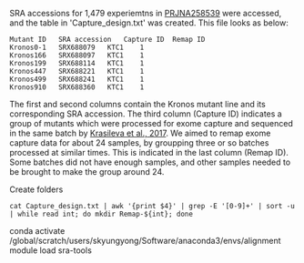 
SRA accessions for 1,479 experiemtns in [PRJNA258539](https://www.ncbi.nlm.nih.gov/sra?linkname=bioproject_sra_all&from_uid=258539) were accessed, and the table in 'Capture_design.txt' was created. This file looks as below:

```
Mutant ID	SRA accession	Capture ID	Remap ID
Kronos0-1	SRX688079	KTC1	1
Kronos166	SRX688097	KTC1	1
Kronos199	SRX688114	KTC1	1
Kronos447	SRX688221	KTC1	1
Kronos499	SRX688241	KTC1	1
Kronos910	SRX688360	KTC1	1
```

The first and second columns contain the Kronos mutant line and its corresponding SRA accession. The third column (Capture ID) indicates a group of mutants which were processed for exome capture and sequenced in the same batch by [Krasileva et al., 2017](https://www.pnas.org/doi/10.1073/pnas.1619268114). We aimed to remap exome capture data for about 24 samples, by groupping three or so batches processed at similar times. This is indicated in the last column (Remap ID). Some batches did not have enough samples, and other samples needed to be brought to make the group around 24. 

Create folders
```
cat Capture_design.txt | awk '{print $4}' | grep -E '[0-9]+' | sort -u | while read int; do mkdir Remap-${int}; done
```

conda activate /global/scratch/users/skyungyong/Software/anaconda3/envs/alignment
module load sra-tools

